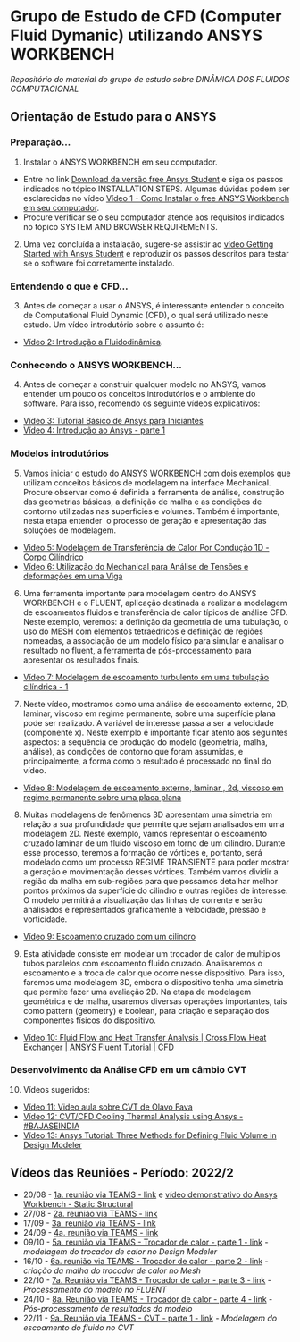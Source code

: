 # Grupo de Estudo de CFD (Computer Fluid Dymanic) utilizando ANSYS WORKBENCH
*Repositório do material do grupo de estudo sobre DINÂMICA DOS FLUIDOS COMPUTACIONAL* 

## Orientação de Estudo para o ANSYS

### Preparação...
1. Instalar o ANSYS WORKBENCH em seu computador.
* Entre no link [Download da versão free Ansys Student](https://www.ansys.com/academic/students/ansys-student) e siga os passos indicados no tópico INSTALLATION STEPS. Algumas dúvidas podem ser esclarecidas no vídeo [Vídeo 1 -  Como Instalar o free ANSYS Workbench em seu computador](https://youtu.be/mYv2VJ1btyk).
* Procure verificar se o seu computador atende aos requisitos indicados no tópico SYSTEM AND BROWSER REQUIREMENTS.
2. Uma vez concluída a instalação, sugere-se assistir ao [vídeo Getting Started with Ansys Student](https://youtu.be/GwrpAceViD8) e reproduzir os passos descritos para testar se o software foi corretamente instalado.
### Entendendo o que é CFD...
3. Antes de começar a usar o ANSYS, é interessante entender o conceito de Computational Fluid Dynamic (CFD), o qual será utilizado neste estudo. Um vídeo introdutório sobre o assunto é:
* [Vídeo 2: Introdução a Fluidodinâmica](https://youtu.be/y-63TFm9QIM).
### Conhecendo o ANSYS WORKBENCH...
4. Antes de começar a construir qualquer modelo no ANSYS, vamos entender um pouco os conceitos introdutórios e o ambiente do software. Para isso, recomendo os seguinte vídeos explicativos:
* [Vídeo 3: Tutorial Básico de Ansys para Iniciantes](https://youtu.be/aFxGct4fLoQ)
* [Vídeo 4: Introdução ao Ansys - parte 1](https://youtu.be/x_JRrMuQTaI)
### Modelos introdutórios
5. Vamos iniciar o estudo do ANSYS WORKBENCH com dois exemplos que utilizam conceitos básicos de modelagem na interface Mechanical. Procure observar como é definida a ferramenta de análise, construção das geometrias básicas, a definição de malha e as condições de contorno utilizadas nas superfícies e volumes. Também é importante, nesta etapa entender  o processo de geração e apresentação das soluções de modelagem.
* [Video 5: Modelagem de Transferência de Calor Por Condução 1D - Corpo Cilíndrico](https://youtu.be/tb8lCXSzULc)
* [Vídeo 6: Utilização do Mechanical para Análise de Tensões e deformações em uma Viga](https://youtu.be/T9KA6nGC_fE)
6. Uma ferramenta importante para modelagem dentro do ANSYS WORKBENCH e o FLUENT, aplicação destinada a realizar a modelagem de escoamentos fluidos e transferência de calor típicos de análise CFD. Neste exemplo, veremos: a definição da geometria de uma tubulação, o uso do MESH com elementos tetraédricos e definição de regiões nomeadas, a associação de um modelo físico para simular e analisar o resultado no fluent, a ferramenta de pós-processamento para apresentar os resultados finais.
* [Vídeo 7: Modelagem de escoamento turbulento em uma tubulação cilíndrica - 1](https://youtu.be/ffUuxEP3UuQ)
7. Neste vídeo, mostramos como uma análise de escoamento externo, 2D,  laminar, viscoso em regime permanente, sobre uma superfície plana pode ser realizado. A variável de interesse passa a ser a velocidade (componente x). Neste exemplo é importante ficar atento aos seguintes aspectos: a sequência de produção do modelo (geometria, malha, análise), as condições de contorno que foram assumidas, e principalmente, a forma como o resultado é processado no final do vídeo.
* [Vídeo 8: Modelagem de escoamento externo, laminar , 2d, viscoso em regime permanente sobre uma placa plana](https://youtu.be/ax1se0EJESI)
8. Muitas modelagens de fenômenos 3D apresentam uma simetria em relação a sua profundidade que permite que sejam analisados em uma modelagem 2D. Neste exemplo, vamos representar o escoamento cruzado laminar de um fluido viscoso em torno de um cilindro. Durante esse processo, teremos a formação de vórtices e, portanto, será modelado como um processo REGIME TRANSIENTE para poder mostrar a geração e movimentação desses vórtices. Também vamos dividir a região da malha em sub-regiões para que possamos detalhar melhor pontos próximos da superfície do cilindro e outras regiões de interesse. O modelo permitirá a visualização das linhas de corrente e serão analisados e representados graficamente a velocidade, pressão e vorticidade.
* [Vídeo 9: Escoamento cruzado com um cilindro](https://youtu.be/76BkGEnHByA)
9. Esta atividade consiste em modelar um trocador de calor de multiplos tubos paralelos com escoamento fluido cruzado. Analisaremos o escoamento e a troca de calor que ocorre nesse dispositivo. Para isso, faremos uma modelagem 3D, embora o dispositivo tenha uma simetria que permite fazer uma avaliação 2D. Na etapa de modelagem geométrica e de malha, usaremos diversas operações importantes, tais como pattern (geometry) e boolean, para criação e separação dos componentes físicos do dispositivo.
* [Vídeo 10: Fluid Flow and Heat Transfer Analysis | Cross Flow Heat Exchanger | ANSYS Fluent Tutorial | CFD](https://youtu.be/-03gO3UwFeA)
### Desenvolvimento da Análise CFD em um câmbio CVT
10. Vídeos sugeridos:
* [Vídeo 11: Video aula sobre CVT de Olavo Fava](https://youtu.be/6Og01p2gSQY)
* [Vídeo 12: CVT/CFD Cooling Thermal Analysis using Ansys - #BAJASEINDIA](https://youtu.be/1Rl1oLPRGFY)
* [Vídeo 13: Ansys Tutorial: Three Methods for Defining Fluid Volume in Design Modeler](https://youtu.be/_AII6cpzos8)

## Vídeos das Reuniões - Período: 2022/2
* 20/08 - [1a. reunião via TEAMS - link](https://youtu.be/y4DeN_3ROHE) e [vídeo demonstrativo do Ansys Workbench - Static Structural](https://youtu.be/08QIIcrG1ic) 
* 27/08 - [2a. reunião via TEAMS - link](https://youtu.be/XkeKymPYEp4)
* 17/09 - [3a. reunião via TEAMS - link](https://youtu.be/ax1se0EJESI)
* 24/09 - [4a. reunião via TEAMS - link](https://youtu.be/76BkGEnHByA)
* 09/10 - [5a. reunião via TEAMS - Trocador de calor - parte 1 - link](https://youtu.be/D4U_wAbUcPs)  - *modelagem do trocador de calor no Design Modeler*
* 16/10 - [6a. reunião via TEAMS - Trocador de calor - parte 2 - link](https://youtu.be/apzvo77UIws)  - *criação da malha do trocador de calor no Mesh*
* 22/10 - [7a. Reunião via TEAMS - Trocador de calor - parte 3 - link](https://youtu.be/RPS2MrSG3oE)  - *Processamento do modelo no FLUENT*
* 24/10 - [8a. Reunião via TEAMS - Trocador de calor - parte 4 - link](https://youtu.be/nOzNBlBE3dc) - *Pós-processamento de resultados do modelo*
* 22/11 - [9a. Reunião via TEAMS - CVT - parte 1 - link](https://youtu.be/2VJUoZK8xZQ) - *Modelagem do escoamento do fluido no CVT*
